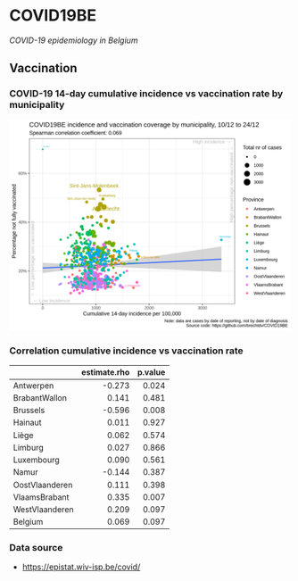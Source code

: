 
# COVID19BE

*COVID-19 epidemiology in Belgium*

## Vaccination

### COVID-19 14-day cumulative incidence vs vaccination rate by municipality

![](covid19be-vaccination.png)

### Correlation cumulative incidence vs vaccination rate

|                | estimate.rho | p.value |
| :------------- | -----------: | ------: |
| Antwerpen      |      \-0.273 |   0.024 |
| BrabantWallon  |        0.141 |   0.481 |
| Brussels       |      \-0.596 |   0.008 |
| Hainaut        |        0.011 |   0.927 |
| Liège          |        0.062 |   0.574 |
| Limburg        |        0.027 |   0.866 |
| Luxembourg     |        0.090 |   0.561 |
| Namur          |      \-0.144 |   0.387 |
| OostVlaanderen |        0.111 |   0.398 |
| VlaamsBrabant  |        0.335 |   0.007 |
| WestVlaanderen |        0.209 |   0.097 |
| Belgium        |        0.069 |   0.097 |

### Data source

  - <https://epistat.wiv-isp.be/covid/>

